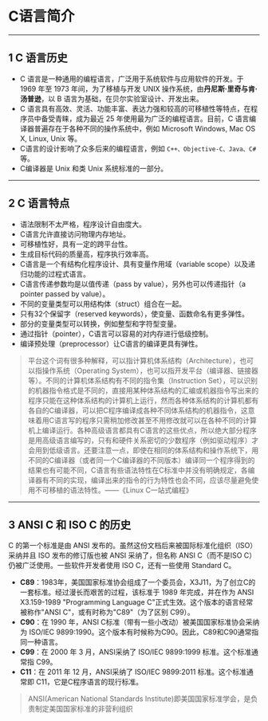 # C语言简介

---
## 1 C 语言历史

- C 语言是一种通用的编程语言，广泛用于系统软件与应用软件的开发。于 1969 年至 1973 年间，为了移植与开发 UNIX 操作系统，由**丹尼斯·里奇与肯·汤普逊**，以 B 语言为基础，在贝尔实验室设计、开发出来。
- C 语言具有高效、灵活、功能丰富、表达力强和较高的可移植性等特点，在程序员中备受青睐，成为最近 25 年使用最为广泛的编程语言。目前，C 语言编译器普遍存在于各种不同的操作系统中，例如 Microsoft Windows, Mac OS X, Linux, Unix 等。
- C语言的设计影响了众多后来的编程语言，例如 `C++、Objective-C、Java、C#` 等。
- C编译器是 Unix 和类 Unix 系统标准的一部分。

---
## 2 C 语言特点

- 语法限制不太严格，程序设计自由度大。
- C语言允许直接访问物理内存地址。
- 可移植性好，具有一定的跨平台性。
- 生成目标代码的质量高，程序执行效率高。
- C语言是一个有结构化程序设计、具有变量作用域（variable scope）以及递归功能的过程式语言。
- C语言传递参数均是以值传递（pass by value），另外也可以传递指针（a pointer passed by value）。
- 不同的变量类型可以用结构体（struct）组合在一起。
- 只有32个保留字（reserved keywords），使变量、函数命名有更多弹性。
- 部分的变量类型可以转换，例如整型和字符型变量。
- 通过指针（pointer），C语言可以容易的对内存进行低级控制。
- 编译预处理（preprocessor）让C语言的编译更具有弹性。

>平台这个词有很多种解释，可以指计算机体系结构（Architecture），也可以指操作系统（Operating System），也可以指开发平台（编译器、链接器等）。不同的计算机体系结构有不同的指令集（Instruction Set），可以识别的机器指令格式是不同的，直接用某种体系结构的汇编或机器指令写出来的程序只能在这种体系结构的计算机上运行，然而各种体系结构的计算机都有各自的C编译器，可以把C程序编译成各种不同体系结构的机器指令，这意味着用C语言写的程序只需稍加修改甚至不用修改就可以在各种不同的计算机上编译运行。各种高级语言都具有C语言的这些优点，所以绝大部分程序是用高级语言编写的，只有和硬件关系密切的少数程序（例如驱动程序）才会用到低级语言。还要注意一点，即使在相同的体系结构和操作系统下，用不同的C编译器（或者同一个C编译器的不同版本）编译同一个程序得到的结果也有可能不同，C语言有些语法特性在C标准中并没有明确规定，各编译器有不同的实现，编译出来的指令的行为特性也会不同，应该尽量避免使用不可移植的语法特性。——《Linux C一站式编程》

---
## 3 ANSI C 和 ISO C 的历史

C 的第一个标准是由 ANSI 发布的。虽然这份文档后来被国际标准化组织（ISO）采纳并且 ISO 发布的修订版也被 ANSI 采纳了，但名称 ANSI C（而不是ISO C）仍被广泛使用。一些软件开发者使用 ISO C，还有一些使用 Standard C。

- **C89**：1983年，美国国家标准协会组成了一个委员会，X3J11，为了创立C的一套标准。经过漫长而艰苦的过程，该标准于 1989 年完成，并在作为 ANSI X3.159-1989 "Programming Language C"正式生效。这个版本的语言经常被称作"ANSI C"，或有时称为"C89"（为了区别 C99）。
- **C90**：在 1990 年，ANSI C标准（带有一些小改动）被美国国家标准协会采纳为 ISO/IEC 9899:1990。这个版本有时候称为C90。因此，C89和C90通常指同一种语言。
- **C99**：在 2000 年 3 月，ANSI采纳了 ISO/IEC 9899:1999 标准。这个标准通常指 C99。
- **C11**：在 2011 年 12 月，ANSI采纳了 ISO/IEC 9899:2011 标准。这个标准通常即 C11，它是C程序语言的现行标准。

>ANSI(American National Standards Institute)即美国国家标准学会，是负责制定美国国家标准的非营利组织